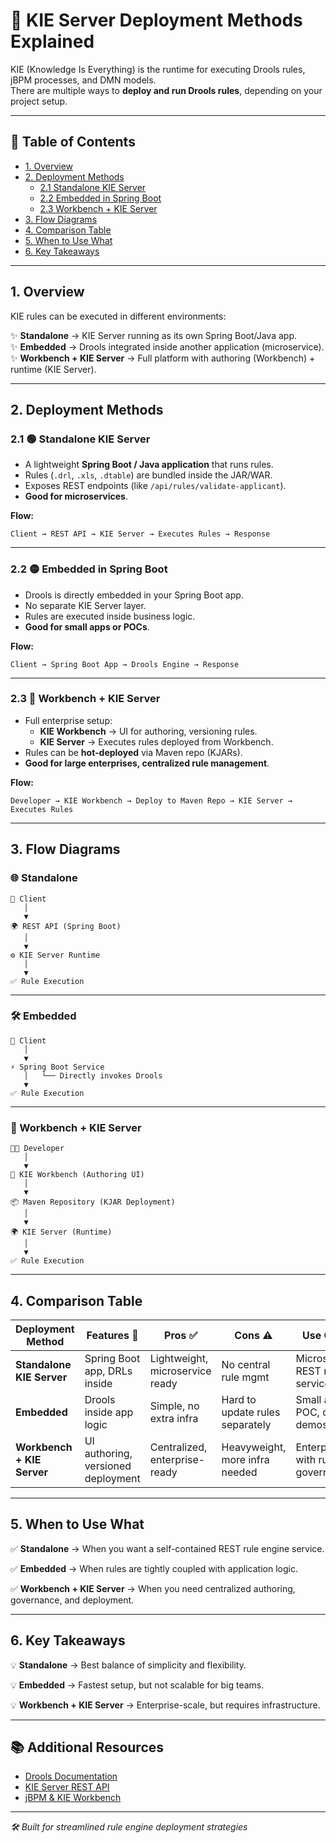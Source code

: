 # 🚀 KIE Server Deployment Methods Explained

KIE (Knowledge Is Everything) is the runtime for executing Drools rules, jBPM processes, and DMN models.  
There are multiple ways to **deploy and run Drools rules**, depending on your project setup.

---

## 📑 Table of Contents
- [1. Overview](#1-overview)
- [2. Deployment Methods](#2-deployment-methods)
    - [2.1 Standalone KIE Server](#21--standalone-kie-server)
    - [2.2 Embedded in Spring Boot](#22--embedded-in-spring-boot)
    - [2.3 Workbench + KIE Server](#23--workbench--kie-server)
- [3. Flow Diagrams](#3-flow-diagrams)
- [4. Comparison Table](#4-comparison-table)
- [5. When to Use What](#5-when-to-use-what)
- [6. Key Takeaways](#6-key-takeaways)

---

## 1. Overview

KIE rules can be executed in different environments:

✨ **Standalone** → KIE Server running as its own Spring Boot/Java app.  
✨ **Embedded** → Drools integrated inside another application (microservice).  
✨ **Workbench + KIE Server** → Full platform with authoring (Workbench) + runtime (KIE Server).

---

## 2. Deployment Methods

### 2.1 🟢 Standalone KIE Server
- A lightweight **Spring Boot / Java application** that runs rules.
- Rules (`.drl`, `.xls`, `.dtable`) are bundled inside the JAR/WAR.
- Exposes REST endpoints (like `/api/rules/validate-applicant`).
- **Good for microservices**.

**Flow:**
```
Client → REST API → KIE Server → Executes Rules → Response
```

---

### 2.2 🟡 Embedded in Spring Boot
- Drools is directly embedded in your Spring Boot app.
- No separate KIE Server layer.
- Rules are executed inside business logic.
- **Good for small apps or POCs**.

**Flow:**
```
Client → Spring Boot App → Drools Engine → Response
```

---

### 2.3 🔵 Workbench + KIE Server
- Full enterprise setup:
    - **KIE Workbench** → UI for authoring, versioning rules.
    - **KIE Server** → Executes rules deployed from Workbench.
- Rules can be **hot-deployed** via Maven repo (KJARs).
- **Good for large enterprises, centralized rule management**.

**Flow:**
```
Developer → KIE Workbench → Deploy to Maven Repo → KIE Server → Executes Rules
```

---

## 3. Flow Diagrams

### 🌐 Standalone
```text
🧑 Client
   │
   ▼
🌍 REST API (Spring Boot)
   │
   ▼
⚙️ KIE Server Runtime
   │
   ▼
✅ Rule Execution
```

---

### 🛠️ Embedded
```text
🧑 Client
   │
   ▼
⚡ Spring Boot Service
   │   └── Directly invokes Drools
   ▼
✅ Rule Execution
```

---

### 🏢 Workbench + KIE Server
```text
👩‍💻 Developer
   │
   ▼
📝 KIE Workbench (Authoring UI)
   │
   ▼
📦 Maven Repository (KJAR Deployment)
   │
   ▼
🌍 KIE Server (Runtime)
   │
   ▼
✅ Rule Execution
```

---

## 4. Comparison Table

| Deployment Method          | Features 🚀                        | Pros ✅                          | Cons ⚠️                         | Use Case 💡                      |
| -------------------------- | ---------------------------------- | ------------------------------- | ------------------------------- | -------------------------------- |
| **Standalone KIE Server**  | Spring Boot app, DRLs inside       | Lightweight, microservice ready | No central rule mgmt            | Microservices, REST rule service |
| **Embedded**               | Drools inside app logic            | Simple, no extra infra          | Hard to update rules separately | Small apps, POC, quick demos     |
| **Workbench + KIE Server** | UI authoring, versioned deployment | Centralized, enterprise-ready   | Heavyweight, more infra needed  | Enterprises with rule governance |

---

## 5. When to Use What

✅ **Standalone** → When you want a self-contained REST rule engine service.

✅ **Embedded** → When rules are tightly coupled with application logic.

✅ **Workbench + KIE Server** → When you need centralized authoring, governance, and deployment.

---

## 6. Key Takeaways

💡 **Standalone** → Best balance of simplicity and flexibility.

💡 **Embedded** → Fastest setup, but not scalable for big teams.

💡 **Workbench + KIE Server** → Enterprise-scale, but requires infrastructure.

---

## 📚 Additional Resources

- [Drools Documentation](https://docs.drools.org/)
- [KIE Server REST API](https://docs.jboss.org/drools/release/latest/drools-docs/html_single/#kie-server-rest-api)
- [jBPM & KIE Workbench](https://www.jbpm.org/)

---

*🛠️ Built for streamlined rule engine deployment strategies*